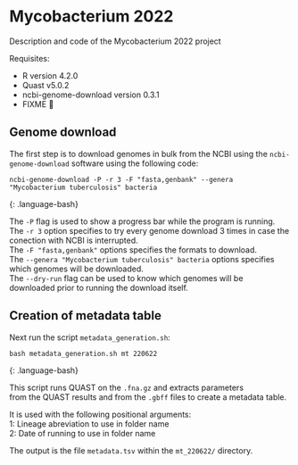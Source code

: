 # Mycobacterium 2022

Description and code of the Mycobacterium 2022 project

Requisites:
- R version 4.2.0
- Quast v5.0.2
- ncbi-genome-download version 0.3.1
- FIXME :anger:

## Genome download 

The first step is to download genomes in bulk from the NCBI using the `ncbi-genome-download` software using the following code:

~~~
ncbi-genome-download -P -r 3 -F "fasta,genbank" --genera "Mycobacterium tuberculosis" bacteria
~~~
{: .language-bash}

The `-P` flag is used to show a progress bar while the program is running. 
The `-r 3` option specifies to try every genome download 3 times in case the conection with NCBI is interrupted.  
The `-F "fasta,genbank"` options specifies the formats to download.  
The `--genera "Mycobacterium tuberculosis" bacteria` options specifies which genomes will be downloaded.  
The `--dry-run` flag can be used to know which genomes will be downloaded prior to running the download itself.  

## Creation of metadata table

Next run the script `metadata_generation.sh`:

~~~
bash metadata_generation.sh mt 220622
~~~
{: .language-bash}

This script runs QUAST on the `.fna.gz` and extracts parameters  
from the QUAST results and from the `.gbff` files to create a metadata table.  

It is used with the following positional arguments:  
1: Lineage abreviation to use in folder name  
2: Date of running to use in folder name  

The output is the file `metadata.tsv` within the `mt_220622/` directory. 
